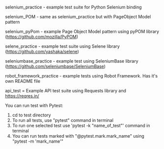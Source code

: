 selenium_practice - example test suite for Python Selenium binding

selenium_POM - same as selenium_practice but with PageObject Model pattern

selenium_pyPom - example Page Object Model pattern using pyPOM library (https://github.com/mozilla/PyPOM)

selene_practice - example test suite using Selene library (https://github.com/yashaka/selene)

seleniumbase_practice - example test using SeleniumBase library (https://github.com/seleniumbase/SeleniumBase)

robot_framework_practice - example tests using Robot Framework. Has it's own README file

api_test = Example API test suite using Requests library and https://reqres.in/ 

You can run test with Pytest:
1. cd to test directory
2. To run all tests, use "pytest" command in terminal
3. To run one selected test use 'pytest -k "name_of_test"' command in terminal
4. You can run tests marked with "@pytest.mark.mark_name" using "pytest -m 'mark_name'"
